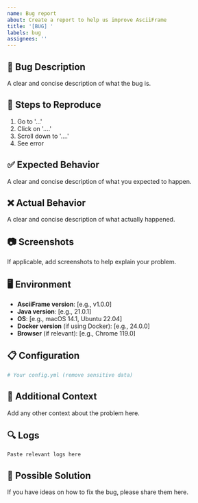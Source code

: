 ```yaml
---
name: Bug report
about: Create a report to help us improve AsciiFrame
title: '[BUG] '
labels: bug
assignees: ''
---
```


## 🐛 Bug Description

A clear and concise description of what the bug is.

## 🔄 Steps to Reproduce

1. Go to '...'
2. Click on '....'
3. Scroll down to '....'
4. See error

## ✅ Expected Behavior

A clear and concise description of what you expected to happen.

## ❌ Actual Behavior

A clear and concise description of what actually happened.

## 📷 Screenshots

If applicable, add screenshots to help explain your problem.

## 🖥️ Environment

- **AsciiFrame version**: [e.g., v1.0.0]
- **Java version**: [e.g., 21.0.1]
- **OS**: [e.g., macOS 14.1, Ubuntu 22.04]
- **Docker version** (if using Docker): [e.g., 24.0.0]
- **Browser** (if relevant): [e.g., Chrome 119.0]

## 📋 Configuration

```yaml
# Your config.yml (remove sensitive data)
```

## 📝 Additional Context

Add any other context about the problem here.

## 🔍 Logs

```
Paste relevant logs here
```

## 🤔 Possible Solution

If you have ideas on how to fix the bug, please share them here.